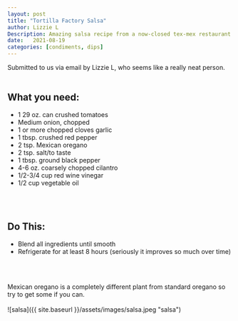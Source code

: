 ```yaml
---
layout: post
title: "Tortilla Factory Salsa"
author: Lizzie L
Description: Amazing salsa recipe from a now-closed tex-mex restaurant in Herndon, VA.
date:   2021-08-19
categories: [condiments, dips]
---
```

Submitted to us via email by Lizzie L, who seems like a really neat person.
<br/>
<br/>

## What you need:
* 1 29 oz. can crushed tomatoes
* Medium onion, chopped
* 1 or more chopped cloves garlic
* 1 tbsp. crushed red pepper
* 2 tsp. Mexican oregano
* 2 tsp. salt/to taste
* 1 tbsp. ground black pepper
* 4-6 oz. coarsely chopped cilantro
* 1/2-3/4 cup red wine vinegar
* 1/2 cup vegetable oil
<br/>
<br/>

## Do This:
* Blend all ingredients until smooth
* Refrigerate for at least 8 hours (seriously it improves so much over time)
<br/>
<br/>

Mexican oregano is a completely different plant from standard oregano so try to get some if you can.
<br/>
<br/>
![salsa]({{ site.baseurl }}/assets/images/salsa.jpeg "salsa")
